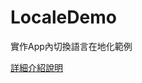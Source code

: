 # LocaleDemo
實作App內切換語言在地化範例

[詳細介紹說明](https://medium.com/%E5%B7%A5%E7%A8%8B%E5%B8%AB%E6%B1%82%E7%94%9F%E6%8C%87%E5%8D%97-sofware-engineer-survival-guide/android%E5%A4%9A%E8%AA%9E%E7%B3%BB%E5%9C%A8%E5%9C%B0%E5%8C%96-i18n-%E6%94%AF%E6%8F%B47-0-%E7%B9%81%E4%B8%AD-3ac0fc6ffdbb)
